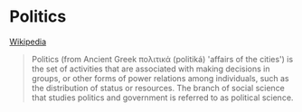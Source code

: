 # Politics
[Wikipedia](https://en.wikipedia.org/wiki/Politics)

> Politics (from Ancient Greek πολιτικά (politiká) 'affairs of the cities') is the set of activities that are associated with making decisions in groups, or other forms of power relations among individuals, such as the distribution of status or resources. The branch of social science that studies politics and government is referred to as political science.

